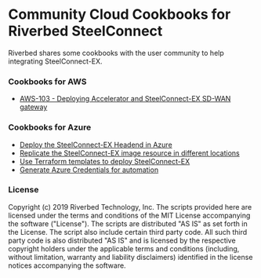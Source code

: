 # Community Cloud Cookbooks for Riverbed SteelConnect

Riverbed shares some cookbooks with the user community to help integrating SteelConnect-EX.


### Cookbooks for AWS

- [AWS-103 - Deploying Accelerator and SteelConnect-EX SD-WAN gateway](../SteelHead/AWS-Cloud-Cookbooks/103-sconex-and-cloud-accelerator)

### Cookbooks for Azure

- [Deploy the SteelConnect-EX Headend in Azure](Azure-DeployHeadend)
- [Replicate the SteelConnect-EX image resource in different locations](Azure-DeployImageInLocations)
- [Use Terraform templates to deploy SteelConnect-EX](Azure-EX-Templates)
- [Generate Azure Credentials for automation](Azure-Generate-Credentials)

### License

Copyright (c) 2019 Riverbed Technology, Inc.
The scripts provided here are licensed under the terms and conditions of the MIT License accompanying the software ("License"). The scripts are distributed "AS IS" as set forth in the License. The script also include certain third party code. All such third party code is also distributed "AS IS" and is licensed by the respective copyright holders under the applicable terms and conditions (including, without limitation, warranty and liability disclaimers) identified in the license notices accompanying the software.